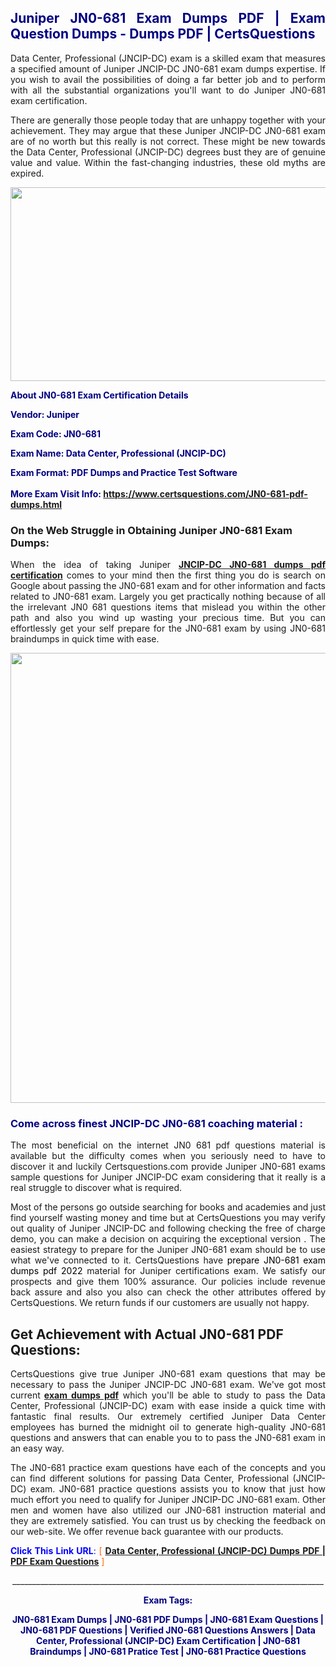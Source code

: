 <h2 style="text-align: justify;"><span style="color: #000080;">Juniper JN0-681 Exam Dumps PDF | Exam Question Dumps - Dumps PDF | CertsQuestions</span></h2>
<p style="text-align: justify;">Data Center, Professional (JNCIP-DC) exam is a skilled exam that measures a specified amount of Juniper JNCIP-DC JN0-681 exam dumps expertise. If you wish to avail the possibilities of doing a far better job and to perform with all the substantial organizations you'll want to do Juniper JN0-681 exam certification.</p>
<p style="text-align: justify;">There are generally those people today that are unhappy together with your achievement. They may argue that these Juniper JNCIP-DC JN0-681 exam are of no worth but this really is not correct. These might be new towards the Data Center, Professional (JNCIP-DC) degrees bust they are of genuine value and value. Within the fast-changing industries, these old myths are expired.</p>
<p><img style="display: block; margin-left: auto; margin-right: auto;" src="https://i.imgur.com/eaP4ae9.png" width="840" height="310" /></p>
<p><span style="color: #000080;"><strong>About JN0-681 Exam Certification Details</strong></span></p>
<p><span style="color: #000080;"><strong>Vendor: Juniper<br /></strong></span></p>
<p><span style="color: #000080;"><strong>Exam Code: JN0-681</strong></span></p>
<p><span style="color: #000080;"><strong>Exam Name: Data Center, Professional (JNCIP-DC)</strong></span></p>
<p><span style="color: #000080;"><strong>Exam Format: PDF Dumps and Practice Test Software<br /><br />More Exam Visit Info: <span style="color: #ff6600;"><a href="https://www.certsquestions.com/JN0-681-pdf-dumps.html">https://www.certsquestions.com/JN0-681-pdf-dumps.html</a></span></strong></span></p>
<h3>On the Web Struggle in Obtaining Juniper JN0-681 Exam Dumps:</h3>
<p style="text-align: justify;">When the idea of taking Juniper <a href="https://www.certsquestions.com/JN0-681-pdf-dumps.html"><strong>JNCIP-DC JN0-681 dumps pdf certification</strong></a> comes to your mind then the first thing you do is search on Google about passing the JN0-681 exam and for other information and facts related to JN0-681 exam. Largely you get practically nothing because of all the irrelevant JN0 681 questions items that mislead you within the other path and also you wind up wasting your precious time. But you can effortlessly get your self prepare for the JN0-681 exam by using JN0-681 braindumps in quick time with ease.</p>
<p><a href="https://www.certsquestions.com/JN0-681-pdf-dumps.html"><img style="display: block; margin-left: auto; margin-right: auto;" src="https://i.imgur.com/pxhoKQ2.png" width="720" /></a></p>
<h3><span style="color: #000080;">Come across finest JNCIP-DC JN0-681 coaching material :</span></h3>
<p style="text-align: justify;">The most beneficial on the internet JN0 681 pdf questions material is available but the difficulty comes when you seriously need to have to discover it and luckily Certsquestions.com provide Juniper JN0-681 exams sample questions for Juniper JNCIP-DC exam considering that it really is a real struggle to discover what is required.</p>
<p style="text-align: justify;">Most of the persons go outside searching for books and academies and just find yourself wasting money and time but at CertsQuestions you may verify out quality of Juniper JNCIP-DC and following checking the free of charge demo, you can make a decision on acquiring the exceptional version . The easiest strategy to prepare for the Juniper JN0-681 exam should be to use what we've connected to it. CertsQuestions have <span style="color: #000000;">prepare JN0-681 exam dumps pdf 2022</span> material for Juniper certifications exam. We satisfy our prospects and give them 100% assurance. Our policies include revenue back assure and also you also can check the other attributes offered by CertsQuestions. We return funds if our customers are usually not happy.</p>
<h2>Get Achievement with Actual JN0-681 PDF Questions:</h2>
<p style="text-align: justify;">CertsQuestions give true Juniper JN0-681 exam questions that may be necessary to pass the Juniper JNCIP-DC JN0-681 exam. We've got most current<strong>&nbsp;<a href="https://www.certsquestions.com/">exam dumps pdf</a></strong>&nbsp;which you'll be able to study to pass the Data Center, Professional (JNCIP-DC) exam with ease inside a quick time with fantastic final results. Our extremely certified Juniper Data Center employees has burned the midnight oil to generate high-quality JN0-681 questions and answers that can enable you to to pass the JN0-681 exam in an easy way.</p>
<p style="text-align: justify;">The JN0-681 practice exam questions have each of the concepts and you can find different solutions for passing Data Center, Professional (JNCIP-DC) exam. JN0-681 practice questions assists you to know that just how much effort you need to qualify for Juniper JNCIP-DC JN0-681 exam. Other men and women have also utilized our JN0-681 instruction material and they are extremely satisfied. You can trust us by checking the feedback on our web-site. We offer revenue back guarantee with our products.</p>
<p style="text-align: justify;"><span style="color: #0000ff;"><strong>Click This Link URL</strong>:</span> <span style="color: #ff6600;">[ <strong><a href="https://www.certsquestions.com/juniper-data-center-certification.html">Data Center, Professional (JNCIP-DC) Dumps PDF | PDF Exam Questions</a></strong> ]</span></p>
<p style="text-align: center;">______________________________________________________________________________</p>
<p style="text-align: center;"><span style="color: #000080;"><strong>Exam Tags:</strong></span></p>
<p style="text-align: center;"><span style="color: #000080;"><strong>JN0-681 Exam Dumps | JN0-681 PDF Dumps | JN0-681 Exam Questions | JN0-681 PDF Questions | Verified JN0-681 Questions Answers | Data Center, Professional (JNCIP-DC) Exam Certification | JN0-681 Braindumps | JN0-681 Pratice Test | JN0-681 Practice Questions</strong></span></p>
